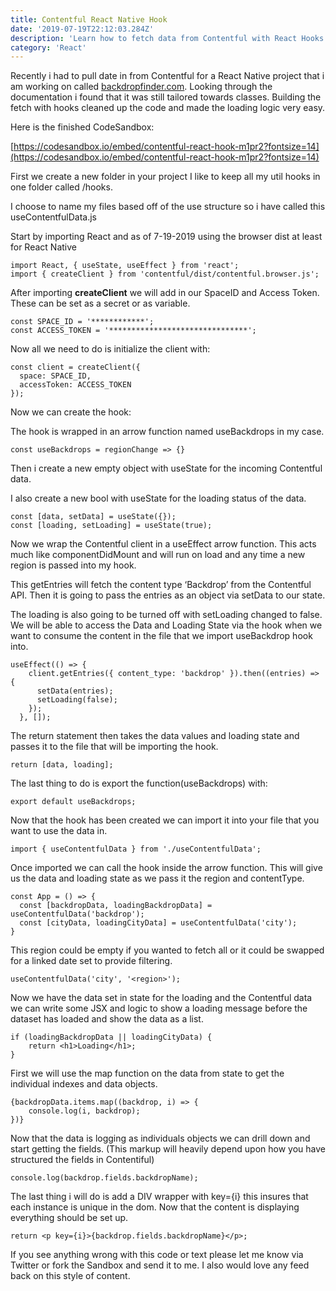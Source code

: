 ```yaml
---
title: Contentful React Native Hook
date: '2019-07-19T22:12:03.284Z'
description: 'Learn how to fetch data from Contentful with React Hooks'
category: 'React'
---
```

Recently i had to pull date in from Contentful for a React Native project that i am working on called [backdropfinder.com](http://backdropfinder.com). Looking through the documentation i found that it was still tailored towards classes. Building the fetch with hooks cleaned up the code and made the loading logic very easy. 

Here is the finished CodeSandbox:

[https://codesandbox.io/embed/contentful-react-hook-m1pr2?fontsize=14](https://codesandbox.io/embed/contentful-react-hook-m1pr2?fontsize=14)

First we create a new folder in your project I like to keep all my util hooks in one folder called /hooks. 

I choose to name my files based off of the use structure so i have called this useContentfulData.js

Start by importing React and as of 7-19-2019 using the browser dist at least for React Native

    import React, { useState, useEffect } from 'react';
    import { createClient } from 'contentful/dist/contentful.browser.js';

After importing **createClient** we will add in our SpaceID and Access Token. These can be set as a secret or as variable.

    const SPACE_ID = '************';
    const ACCESS_TOKEN = '*******************************';

Now all we need to do is initialize the client with:

    const client = createClient({
      space: SPACE_ID,
      accessToken: ACCESS_TOKEN
    });

Now we can create the hook:

The hook is wrapped in an arrow function named useBackdrops in my case.

    const useBackdrops = regionChange => {}

Then i create a new empty object with useState for the incoming Contentful data.

I also create a new bool with useState for the loading status of the data.

    const [data, setData] = useState({});
    const [loading, setLoading] = useState(true);

Now we wrap the Contentful client in a useEffect arrow function. This acts much like componentDidMount and will run on load and any time a new region is passed into my hook.

This getEntries will fetch the content type ‘Backdrop’ from the Contentful API. Then it is going to pass the entries as an object via setData to our state.

The loading is also going to be turned off with setLoading changed to false. We will be able to access the Data and Loading State via the hook when we want to consume the content in the file that we import useBackdrop hook into.

    useEffect(() => {
        client.getEntries({ content_type: 'backdrop' }).then((entries) => {
          setData(entries);
          setLoading(false);
        });
      }, []);

The return statement then takes the data values and loading state and passes it to the file that will be importing the hook.

    return [data, loading];

The last thing to do is export the function(useBackdrops) with:

    export default useBackdrops;

Now that the hook has been created we can import it into your file that you want to use the data in.

    import { useContentfulData } from './useContentfulData';

Once imported we can call the hook inside the arrow function. This will give us the data and loading state as we pass it the region and contentType. 

    const App = () => {
      const [backdropData, loadingBackdropData] = useContentfulData('backdrop');
      const [cityData, loadingCityData] = useContentfulData('city');
    }

This region could be empty if you wanted to fetch all or it could be swapped for a linked date set to provide filtering.

    useContentfulData('city', '<region>');

Now we have the data set in state for the loading and the Contentful data we can write some JSX and logic to show a loading message before the dataset has loaded and show the data as a list.

    if (loadingBackdropData || loadingCityData) {
    	return <h1>Loading</h1>;
    }

First we will use the map function on the data from state to get the individual indexes and data objects.

    {backdropData.items.map((backdrop, i) => {
    	console.log(i, backdrop);
    })}

Now that the data is logging as individuals objects we can drill down and start getting the fields. (This markup will heavily depend upon how you have structured the fields in Contentiful)

    console.log(backdrop.fields.backdropName);

The last thing i will do is add a DIV wrapper with key={i} this insures that each instance is unique in the dom. Now that the content is displaying everything should be set up.

    return <p key={i}>{backdrop.fields.backdropName}</p>;

If you see anything wrong with this code or text please let me know via Twitter or fork the Sandbox and send it to me. I also would love any feed back on this style of content.